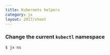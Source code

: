 ```yaml
---
title: Kubernets helpers
category: jx
layout: 2017/sheet
---
```


### Change the current `kubectl` namespace

```bash
$ jx ns
```
